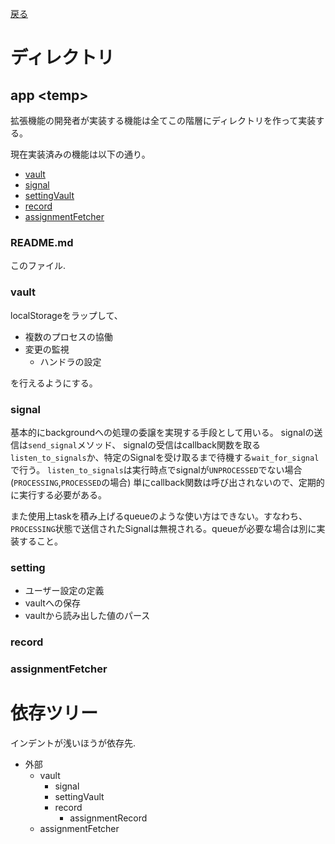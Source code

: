 [戻る](../README.md)

# ディレクトリ

## app \<temp\>

拡張機能の開発者が実装する機能は全てこの階層にディレクトリを作って実装する。

現在実装済みの機能は以下の通り。

- [vault](./vault/README.md)
- [signal](./signal/README.md)
- [settingVault](./settingVault/README.md)
- [record](./record/README.md)
- [assignmentFetcher](./assignmentFetcher/README.md)

### README.md

このファイル.

### vault

localStorageをラップして、

- 複数のプロセスの協働
- 変更の監視
  - ハンドラの設定

を行えるようにする。

### signal

基本的にbackgroundへの処理の委譲を実現する手段として用いる。
signalの送信は`send_signal`メソッド、
signalの受信はcallback関数を取る`listen_to_signals`か、特定のSignalを受け取るまで待機する`wait_for_signal`で行う。
`listen_to_signals`は実行時点でsignalが`UNPROCESSED`でない場合 (`PROCESSING`,`PROCESSED`の場合) 単にcallback関数は呼び出されないので、定期的に実行する必要がある。

また使用上taskを積み上げるqueueのような使い方はできない。すなわち、`PROCESSING`状態で送信されたSignalは無視される。queueが必要な場合は別に実装すること。

### setting

- ユーザー設定の定義
- vaultへの保存
- vaultから読み出した値のパース

### record

### assignmentFetcher

# 依存ツリー

インデントが浅いほうが依存先.

- 外部
  - vault
    - signal
    - settingVault
    - record
      - assignmentRecord
  - assignmentFetcher
